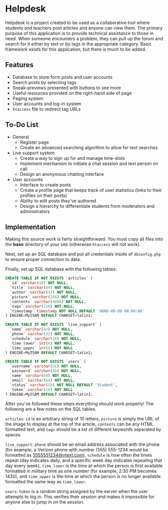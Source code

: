 Helpdesk
========

Helpdesk is a project created to be used as a collaborative tool where students and teachers post articles and anyone can view them. The primary purpose of this application is to provide technical assistance to those in need. When someone encounters a problem, they can pull up the forum and search for it either by text or by tags in the appropriate category. Basic framework exists for this application, but there is much to be added.

Features
--------
  * Database to store form posts and user accounts
  * Search posts by selecting tags
  * Sneak-previews presented with buttons to see more
  * Useful resources provided on the right-hand side of page
  * Paging system
  * User accounts and log-in system
  * `htaccess` file to redirect tag URLs

To-Do List
----------
  * General
    * Register page
    * Create an advanced searching algorithm to allow for text searches
  * Live support system
    * Create a way to sign up for and manage time-slots
    * Implement mechanism to initiate a chat session and text person on call
    * Design an anonymous chatting interface
  * User accounts
    * Interface to create posts
    * Create a profile page that keeps track of user statistics (links to their profiles on their posts)
    * Ability to edit posts they've authored
	* Design a hierarchy to differentiate students from moderators and administrators

Implementation
--------------
Making this source work is fairly straightforward. You must copy all files into the **base** directory of your site (otherwise `htaccess` will not work).

Next, set up an SQL database and put all credentials inside of `dbconfig.php` to ensure proper connection to data.

Finally, set up SQL database with the following tables:

```SQL
CREATE TABLE IF NOT EXISTS `articles` (
  `id` varchar(10) NOT NULL,
  `title` varchar(64) NOT NULL,
  `author` varchar(32) NOT NULL,
  `picture` varchar(256) NOT NULL,
  `contents` varchar(4096) NOT NULL,
  `tags` varchar(128) NOT NULL,
  `timestamp` timestamp NOT NULL DEFAULT '0000-00-00 00:00:00'
) ENGINE=MyISAM DEFAULT CHARSET=latin1;

CREATE TABLE IF NOT EXISTS `live_support` (
  `name` varchar(32) NOT NULL,
  `phone` varchar(32) NOT NULL,
  `schedule` varchar(16) NOT NULL,
  `time_lower` int(4) NOT NULL,
  `time_upper` int(4) NOT NULL
) ENGINE=MyISAM DEFAULT CHARSET=latin1;

CREATE TABLE IF NOT EXISTS `users` (
  `username` varchar(16) NOT NULL,
  `password` varchar(16) NOT NULL,
  `name` varchar(64) NOT NULL,
  `email` varchar(64) NOT NULL,
  `status` varchar(16) NOT NULL DEFAULT 'Student',
  `token` varchar(10) NOT NULL
) ENGINE=MyISAM DEFAULT CHARSET=latin1;
```

After you've followed these steps everything should work properly! The following are a few notes on the SQL tables.

`articles`: `id` is an arbitrary string of 10 letters, `picture` is simply the URL of the image to display at the top of the article, `contents` can be any HTML formatted text, and `tags` should be a list of different keywords separated by spaces.

`live_support`: `phone` should be an email address associated with the phone (for example, a Verizon phone with number (555) 555-1234 would be formatted as 5555551234@vtext.com), `schedule` is how often the times repeat (day indicates daily, and a specific week day indicates repeating that day every week), `time_lower` is the time at which the person is first available formatted in military time as one number (for example, 2:30 PM becomes 1430), and `time_upper` is the time at which the person is no longer available formatted the same way as `time_lower`.

`users`: `token` is a random string assigned by the server when the user attempts to log in. This verifies their session and makes it impossible for anyone else to jump in on the session.
